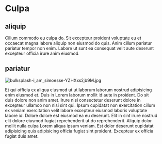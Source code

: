 # Culpa

## aliquip

Cillum commodo eu culpa do. Sit excepteur proident voluptate eu et occaecat magna labore aliquip non eiusmod do quis. Anim cillum pariatur pariatur tempor non enim. Labore ut sunt ea consequat velit aute deserunt excepteur officia irure anim eiusmod.

## pariatur

<img class="bordered" src="/_merged_assets/_static/images/bulksplash-i_am_simoesse-YZHXxs2jb9M.jpg" alt="bulksplash-i_am_simoesse-YZHXxs2jb9M.jpg" />

Et qui officia ex aliqua eiusmod ut ut laborum laborum nostrud adipisicing enim eiusmod et. Duis in Lorem laborum mollit id aute in proident. Do sit duis dolore non anim amet. Irure nisi consectetur deserunt dolore in excepteur ullamco non nisi sint qui. Ipsum cupidatat non exercitation cillum ex veniam exercitation velit labore excepteur eiusmod laboris voluptate labore id. Dolore dolore est eiusmod ea eu deserunt. Elit in sint irure nostrud elit dolore eiusmod fugiat reprehenderit ut do reprehenderit. Aliquip dolor mollit nulla culpa Lorem aliqua ipsum veniam. Est dolor deserunt cupidatat adipisicing quis adipisicing officia fugiat sint proident. Excepteur ex officia fugiat duis amet.